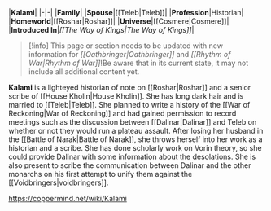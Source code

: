 |**Kalami**|
|-|-|
|**Family**|
|**Spouse**|[[Teleb\|Teleb]]|
|**Profession**|Historian|
|**Homeworld**|[[Roshar\|Roshar]]|
|**Universe**|[[Cosmere\|Cosmere]]|
|**Introduced In**|*[[The Way of Kings\|The Way of Kings]]*|

> [!info] This page or section needs to be updated with new information for *[[Oathbringer\|Oathbringer]]* and *[[Rhythm of War\|Rhythm of War]]*!Be aware that in its current state, it may not include all additional content yet.

**Kalami** is a lighteyed historian of note on [[Roshar\|Roshar]] and a senior scribe of [[House Kholin\|House Kholin]]. She has long dark hair and is married to [[Teleb\|Teleb]].
She planned to write a history of the [[War of Reckoning\|War of Reckoning]] and had gained permission to record meetings such as the discussion between [[Dalinar\|Dalinar]] and Teleb on whether or not they would run a plateau assault.
After losing her husband in the [[Battle of Narak\|Battle of Narak]], she throws herself into her work as a historian and a scribe. She has done scholarly work on Vorin theory, so she could provide Dalinar with some information about the desolations. She is also present to scribe the communication between Dalinar and the other monarchs on his first attempt to unify them against the [[Voidbringers\|voidbringers]].



https://coppermind.net/wiki/Kalami